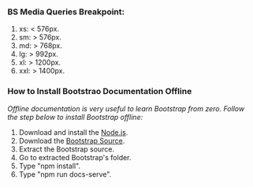 ### **BS Media Queries Breakpoint:**
1. xs: < 576px.
2. sm: > 576px.
3. md: > 768px.
4. lg: > 992px.
5. xl: > 1200px.
6. xxl: > 1400px.

### **How to Install Bootstrao Documentation Offline**

*Offline documentation is very useful to learn Bootstrap from zero. Follow the step below to install Bootstrap offline:*
1. Download and install the [Node.js](https://nodejs.org/en/download/).
2. Download the [Bootstrap Source](https://github.com/twbs/bootstrap/archive/v5.3.0-alpha1.zip).
3. Extract the Bootstrap source.
4. Go to extracted Bootstrap's folder.
5. Type "npm install".
6. Type "npm run docs-serve".
